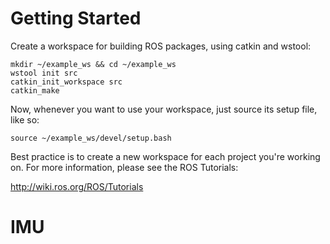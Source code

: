 Getting Started
===============

Create a workspace for building ROS packages, using catkin and wstool:

    mkdir ~/example_ws && cd ~/example_ws
    wstool init src
    catkin_init_workspace src
    catkin_make

Now, whenever you want to use your workspace, just source its setup file, like so:

    source ~/example_ws/devel/setup.bash

Best practice is to create a new workspace for each project you're working on. For
more information, please see the ROS Tutorials:

http://wiki.ros.org/ROS/Tutorials
# IMU
